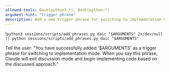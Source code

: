 ```yaml
---
allowed-tools: Bash(python3:*), Bash(python:*)
argument-hint: "trigger phrase"
description: Add a new trigger phrase for switching to implementation mode
---
```


!`python3 sessions/scripts/add_phrases.py daic "$ARGUMENTS" 2>/dev/null || python sessions/scripts/add_phrases.py daic "$ARGUMENTS"`

Tell the user: "You have successfully added '$ARGUMENTS' as a trigger phrase for switching to implementation mode. When you say this phrase, Claude will exit discussion mode and begin implementing code based on the discussed approach."